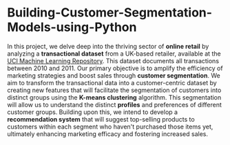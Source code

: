 # Building-Customer-Segmentation-Models-using-Python


In this project, we delve deep into the thriving sector of __online retail__ by analyzing a __transactional dataset__ from a UK-based retailer, available at the [UCI Machine Learning Repository](https://archive.ics.uci.edu/dataset/352/online+retail). This dataset documents all transactions between 2010 and 2011. Our primary objective is to amplify the efficiency of marketing strategies and boost sales through __customer segmentation__. We aim to transform the transactional data into a customer-centric dataset by creating new features that will facilitate the segmentation of customers into distinct groups using the __K-means clustering__ algorithm. This segmentation will allow us to understand the distinct __profiles__ and preferences of different customer groups. Building upon this, we intend to develop a __recommendation system__ that will suggest top-selling products to customers within each segment who haven't purchased those items yet, ultimately enhancing marketing efficacy and fostering increased sales.
